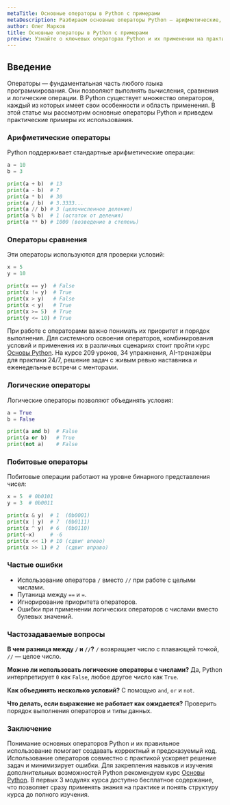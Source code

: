```yaml
---
metaTitle: Основные операторы в Python с примерами
metaDescription: Разбираем основные операторы Python — арифметические, сравнения, логические и другие, с примерами использования в реальных задачах.
author: Олег Марков
title: Основные операторы в Python с примерами
preview: Узнайте о ключевых операторах Python и их применении на практике для работы с числами, строками и коллекциями.
---
```


## Введение

Операторы — фундаментальная часть любого языка программирования. Они позволяют выполнять вычисления, сравнения и логические операции. В Python существует множество операторов, каждый из которых имеет свои особенности и область применения.
В этой статье мы рассмотрим основные операторы Python и приведем практические примеры их использования.

### Арифметические операторы

Python поддерживает стандартные арифметические операции:

```python
a = 10
b = 3

print(a + b)  # 13
print(a - b)  # 7
print(a * b)  # 30
print(a / b)  # 3.3333...
print(a // b) # 3 (целочисленное деление)
print(a % b)  # 1 (остаток от деления)
print(a ** b) # 1000 (возведение в степень)
```

### Операторы сравнения

Эти операторы используются для проверки условий:

```python
x = 5
y = 10

print(x == y)  # False
print(x != y)  # True
print(x > y)   # False
print(x < y)   # True
print(x >= 5)  # True
print(y <= 10) # True
```

При работе с операторами важно понимать их приоритет и порядок выполнения. Для системного освоения операторов, комбинирования условий и применения их в различных сценариях стоит пройти курс [Основы Python](https://purpleschool.ru/course/python-basics?utm_source=knowledgebase&utm_medium=article&utm_campaign=Osnovnye_operatori_v_Python_s_primerami).
На курсе 209 уроков, 34 упражнения, AI-тренажёры для практики 24/7, решение задач с живым ревью наставника и еженедельные встречи с менторами.

### Логические операторы

Логические операторы позволяют объединять условия:

```python
a = True
b = False

print(a and b)  # False
print(a or b)   # True
print(not a)    # False
```

### Побитовые операторы

Побитовые операции работают на уровне бинарного представления чисел:

```python
x = 5  # 0b0101
y = 3  # 0b0011

print(x & y)  # 1  (0b0001)
print(x | y)  # 7  (0b0111)
print(x ^ y)  # 6  (0b0110)
print(~x)     # -6
print(x << 1) # 10 (сдвиг влево)
print(x >> 1) # 2  (сдвиг вправо)
```

### Частые ошибки

* Использование оператора `/` вместо `//` при работе с целыми числами.
* Путаница между `==` и `=`.
* Игнорирование приоритета операторов.
* Ошибки при применении логических операторов с числами вместо булевых значений.

### Частозадаваемые вопросы

**В чем разница между `/` и `//`?**
`/` возвращает число с плавающей точкой, `//` — целое число.

**Можно ли использовать логические операторы с числами?**
Да, Python интерпретирует `0` как `False`, любое другое число как `True`.

**Как объединять несколько условий?**
С помощью `and`, `or` и `not`.

**Что делать, если выражение не работает как ожидается?**
Проверить порядок выполнения операторов и типы данных.

### Заключение

Понимание основных операторов Python и их правильное использование помогает создавать корректный и предсказуемый код.
Использование операторов совместно с практикой ускоряет решение задач и минимизирует ошибки. Для закрепления навыков и изучения дополнительных возможностей Python рекомендуем курс [Основы Python](https://purpleschool.ru/course/python-basics?utm_source=knowledgebase&utm_medium=article&utm_campaign=Osnovnye_operatori_v_Python_s_primerami).
В первых 3 модулях курса доступно бесплатное содержание, что позволяет сразу применять знания на практике и понять структуру курса до полного изучения.
